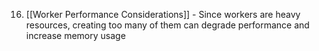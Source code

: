 16. [[Worker Performance Considerations]] - Since workers are heavy resources, creating too many of them can degrade performance and increase memory usage